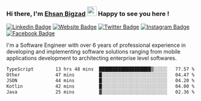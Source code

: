 ### Hi there, I'm <a href="https://ehsanbigzad.com" target="_blank">Ehsan Bigzad</a> <img src="https://media.giphy.com/media/hvRJCLFzcasrR4ia7z/giphy.gif" width="25px" height="25px"> Happy to see you here !

[![Linkedin Badge](https://img.shields.io/badge/-LinkedIn-0e76a8?style=flat-square&logo=Linkedin&logoColor=white)](https://linkedin.com/in/EhsanBigzad)
[![Website Badge](https://img.shields.io/badge/Website-3b5998?style=flat-square&logo=google-chrome&logoColor=white)](https://ehsanbigzad.com)
[![Twitter Badge](https://img.shields.io/badge/-Twitter-00acee?style=flat-square&logo=Twitter&logoColor=white)](https://twitter.com/EhsanBigzad)
[![Instagram Badge](https://img.shields.io/badge/-Instagram-e4405f?style=flat-square&logo=Instagram&logoColor=white)](https://instagram.com/ehsanbigzad/)
[![Facebook Badge](https://img.shields.io/badge/-Facebook-0088cc?style=flat-square&logo=Facebook&logoColor=white)](https://facebook.com/EhsanBigzad7)

I'm a Software Engineer with over 6 years of professional experience
in developing and implementing software solutions ranging from mobile applications development to architecting enterprise level softwares.

<!--START_SECTION:waka-->

```txt
TypeScript        13 hrs 48 mins  ███████████████████▒░░░░░   77.57 %
Other             47 mins         █░░░░░░░░░░░░░░░░░░░░░░░░   04.47 %
JSON              44 mins         █░░░░░░░░░░░░░░░░░░░░░░░░   04.20 %
Kotlin            42 mins         █░░░░░░░░░░░░░░░░░░░░░░░░   04.00 %
Java              25 mins         ▓░░░░░░░░░░░░░░░░░░░░░░░░   02.36 %
```

<!--END_SECTION:waka-->
